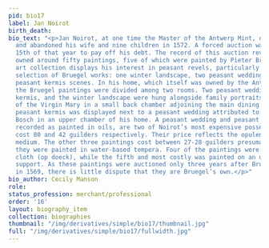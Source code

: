 ```yaml
---
pid: bio17
label: Jan Noirot
birth_death:
bio_text: "<p>Jan Noirot, at one time the Master of the Antwerp Mint, declared bankruptcy
  and abandoned his wife and nine children in 1572. A forced auction was held on September
  15th of that year to pay off his debt. The record of this auction reveals that Noirot
  owned around fifty paintings, five of which were painted by Pieter Bruegel. His
  art collection displays his interest in peasant revels, particularly clear in his
  selection of Bruegel works: one winter landscape, two peasant weddings, and two
  peasant kermis scenes. In his home, which itself was owned by the Antwerp Mint,
  the Bruegel paintings were divided among two rooms. Two peasant weddings, a peasant
  kermis, and the winter landscape were hung alongside family portraits and a painting
  of the Virgin Mary in a small back chamber adjoining the main dining room. The second
  peasant kermis was displayed next to a peasant wedding attributed to Hieronymous
  Bosch in an upper chamber of his home. A peasant wedding and peasant kermis, both
  recorded as painted in oils, are two of Noirot’s most expensive possessions; they
  cost 80 and 42 guilders respectively. Their price reflects the opulence of the oil
  medium. The other three paintings cost between 27-28 guilders presumably because
  they were painted in water-based tempera. Four of the paintings were painted on
  cloth (op doeck), while the fifth and most costly was painted on an undesignated
  support. As these paintings were auctioned only three years after Bruegel’s death
  in 1569, there is little dispute that they are Bruegel’s own.</p>"
bio_author: Cecily Manson
role:
status_profession: merchant/professional
order: '16'
layout: biography_item
collection: biographies
thumbnail: "/img/derivatives/simple/bio17/thumbnail.jpg"
full: "/img/derivatives/simple/bio17/fullwidth.jpg"
---
```

